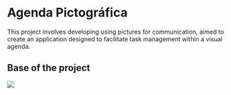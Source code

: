 # Agenda Pictográfica


This project involves developing using pictures for communication, aimed to create an application designed to facilitate task management within a visual agenda.

## Base of the project
![](media/wbs-proyecto.png)


